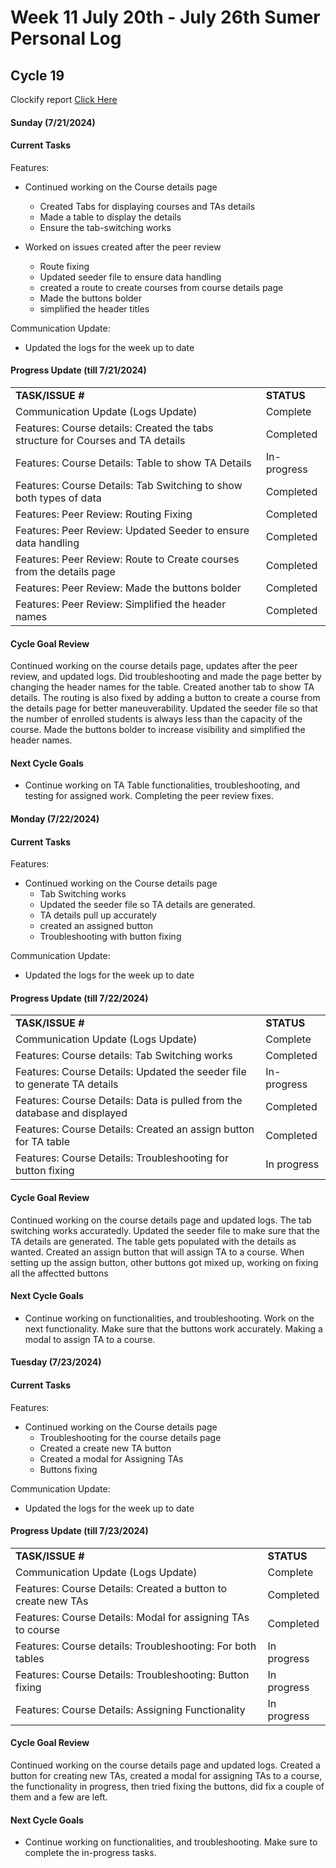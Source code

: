 # Week 11 July 20th - July 26th Sumer Personal Log

## Cycle 19

Clockify report [Click Here](https://app.clockify.me/reports/summary?start=2024-07-20T00:00:00.000Z&end=2024-07-24T23:59:59.999Z&filterValuesData=%7B%22users%22:%5B%226657a665c1d0df08761294fb%22%5D,%22userAndGroup%22:%5B%5D%7D&filterOptions=%7B%22userAndGroup%22:%7B%22status%22:%22ACTIVE_WITH_PENDING%22%7D%7D)


#### Sunday (7/21/2024)

#### Current Tasks

Features:
- Continued working on the Course details page
   - Created Tabs for displaying courses and TAs details
   - Made a table to display the details
   - Ensure the tab-switching works
     
- Worked on issues created after the peer review
    - Route fixing
    - Updated seeder file to ensure data handling
    - created a route to create courses from course details page
    - Made the buttons bolder
    - simplified the header titles

Communication Update:
- Updated the logs for the week up to date

#### Progress Update (till 7/21/2024)

<table>
    <tr>
        <td><strong>TASK/ISSUE #</strong></td>
        <td><strong>STATUS</strong></td>
    </tr>
    <tr>
        <td>Communication Update (Logs Update)</td>
        <td>Complete</td>
    </tr>
     <tr>
        <td>Features: Course details: Created the tabs structure for Courses and TA details</td>
        <td>Completed</td>
     </tr>
      <tr>
        <td>Features: Course Details: Table to show TA Details</td>
        <td>In-progress</td>
     </tr>
      <tr>
        <td>Features: Course Details: Tab Switching to show both types of data</td>
        <td>Completed</td>
     </tr>
      <tr>
        <td>Features: Peer Review: Routing Fixing</td>
        <td>Completed</td>
     </tr>
     <tr>
        <td>Features: Peer Review: Updated Seeder to ensure data handling</td>
        <td>Completed</td>
     </tr>
      <tr>
        <td>Features: Peer Review: Route to Create courses from the details page</td>
        <td>Completed</td>
     </tr>
     <tr>
        <td>Features: Peer Review: Made the buttons bolder</td>
        <td>Completed</td>
     </tr>
     <tr>
        <td>Features: Peer Review: Simplified the header names</td>
        <td>Completed</td>
     </tr>   
</table>

#### Cycle Goal Review 

Continued working on the course details page, updates after the peer review, and updated logs. Did troubleshooting and made the page better by changing the header names for the table. Created another tab to show TA details. The routing is also fixed by adding a button to create a course from the details page for better maneuverability. Updated the seeder file so that the number of enrolled students is always less than the capacity of the course.  Made the buttons bolder to increase visibility and simplified the header names.

#### Next Cycle Goals 

- Continue working on TA Table functionalities, troubleshooting, and testing for assigned work. Completing the peer review fixes. 


#### Monday (7/22/2024)

#### Current Tasks

Features:
- Continued working on the Course details page
   - Tab Switching works
   - Updated the seeder file so TA details are generated.
   - TA details pull up accurately
   - created an assigned button
   - Troubleshooting with button fixing
  

Communication Update:
- Updated the logs for the week up to date

#### Progress Update (till 7/22/2024)

<table>
    <tr>
        <td><strong>TASK/ISSUE #</strong></td>
        <td><strong>STATUS</strong></td>
    </tr>
    <tr>
        <td>Communication Update (Logs Update)</td>
        <td>Complete</td>
    </tr>
     <tr>
        <td>Features: Course details: Tab Switching works</td>
        <td>Completed</td>
     </tr>
      <tr>
        <td>Features: Course Details: Updated the seeder file to generate TA details</td>
        <td>In-progress</td>
     </tr>
      <tr>
        <td>Features: Course Details: Data is pulled from the database and displayed</td>
        <td>Completed</td>
     </tr>
      <tr>
        <td>Features: Course Details: Created an assign button for TA table</td>
        <td>Completed</td>
     </tr>
     <tr>
        <td>Features: Course Details: Troubleshooting for button fixing</td>
        <td>In progress</td>
     </tr>
    
</table>

#### Cycle Goal Review 

Continued working on the course details page and updated logs. The tab switching works accuratedly. Updated the seeder file to make sure that the TA details are generated. The table gets populated with the details as wanted. Created an assign button that will assign TA to a course. When setting up the assign button, other buttons got mixed up, working on fixing all the affectted buttons

#### Next Cycle Goals 

- Continue working on functionalities, and troubleshooting. Work on the next functionality. Make sure that the buttons work accurately. Making a modal to assign TA to a course.


#### Tuesday (7/23/2024)

#### Current Tasks

Features:
- Continued working on the Course details page
   - Troubleshooting for the course details page
   - Created a create new TA button
   - Created a modal for Assigning TAs
   - Buttons fixing

Communication Update:
- Updated the logs for the week up to date

#### Progress Update (till 7/23/2024)

<table>
    <tr>
        <td><strong>TASK/ISSUE #</strong></td>
        <td><strong>STATUS</strong></td>
    </tr>
    <tr>
        <td>Communication Update (Logs Update)</td>
        <td>Complete</td>
    </tr>
      <tr>
        <td>Features: Course Details: Created a button to create new TAs</td>
        <td>Completed</td>
     </tr>
      <tr>
        <td>Features: Course Details: Modal for assigning TAs to course</td>
        <td>Completed</td>
      </tr>
     <tr>
        <td>Features: Course details: Troubleshooting: For both tables</td>
        <td>In progress</td>
     </tr>
       <tr>
        <td>Features: Course Details: Troubleshooting: Button fixing</td>
        <td>In progress</td>
       </tr>
        <tr>
        <td>Features: Course Details: Assigning Functionality</td>
        <td>In progress</td>
       </tr>
       
    
</table>

#### Cycle Goal Review 

Continued working on the course details page and updated logs. Created a button for creating new TAs, created a modal for assigning TAs to a course, the functionality in progress, then tried fixing the buttons, did fix a couple of them and a few are left.

#### Next Cycle Goals 

- Continue working on functionalities, and troubleshooting. Make sure to complete the in-progress tasks.

